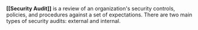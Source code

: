 **[[Security Audit]]** is a review of an organization's security controls, policies, and procedures against a set of expectations. There are two main types of security audits: external and internal.